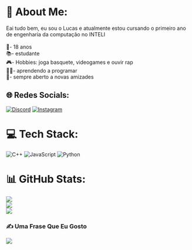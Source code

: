 # 💫 About Me:
Eai tudo bem, eu sou o Lucas e atualmente estou cursando o primeiro ano de engenharia da computação no INTELI<br><br>👤- 18 anos<br>📚- estudante<br>🎮- Hobbies: joga basquete, videogames e ouvir rap<br>👩‍💻- aprendendo a programar<br>👬- sempre aberto a novas amizades


## 🌐 Redes Socials:
[![Discord](https://img.shields.io/badge/Discord-%237289DA.svg?logo=discord&logoColor=white)](https://discord.gg/Azzy#5930) [![Instagram](https://img.shields.io/badge/Instagram-%23E4405F.svg?logo=Instagram&logoColor=white)](https://instagram.com/https://www.instagram.com/lucas_pomin?igsh=Zmd5azVteWhlcmxt) 

# 💻 Tech Stack:
![C++](https://img.shields.io/badge/c++-%2300599C.svg?style=for-the-badge&logo=c%2B%2B&logoColor=white) ![JavaScript](https://img.shields.io/badge/javascript-%23323330.svg?style=for-the-badge&logo=javascript&logoColor=%23F7DF1E) ![Python](https://img.shields.io/badge/python-3670A0?style=for-the-badge&logo=python&logoColor=ffdd54)
# 📊 GitHub Stats:
![](https://github-readme-stats.vercel.app/api?username=pominss&theme=dark&hide_border=false&include_all_commits=false&count_private=false)<br/>
![](https://github-readme-streak-stats.herokuapp.com/?user=pominss&theme=dark&hide_border=false)<br/>
![](https://github-readme-stats.vercel.app/api/top-langs/?username=pominss&theme=dark&hide_border=false&include_all_commits=false&count_private=false&layout=compact)

### ✍️ Uma Frase Que Eu Gosto
![](https://quotes-github-readme.vercel.app/api?type=horizontal&theme=radical)


<!-- Proudly created with GPRM ( https://gprm.itsvg.in ) -->
